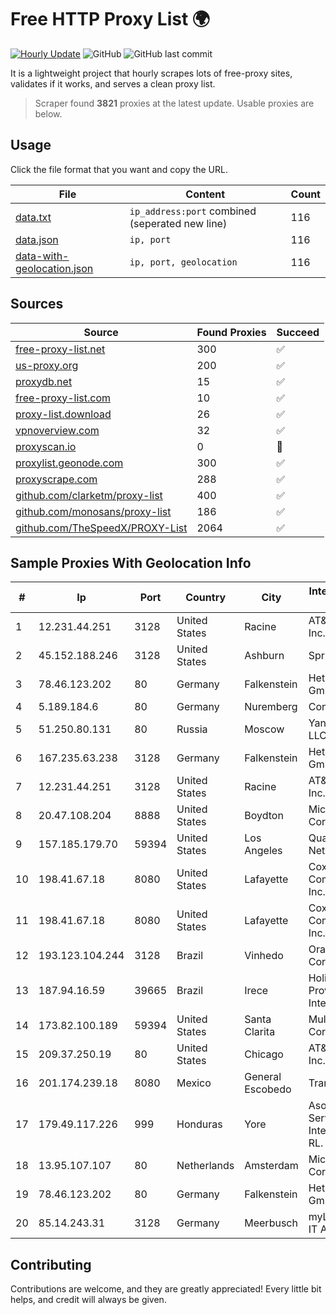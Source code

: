 
# Free HTTP Proxy List 🌍

[![Hourly Update](https://github.com/mertguvencli/http-proxy-list/actions/workflows/main.yml/badge.svg?branch=main)](https://github.com/mertguvencli/http-proxy-list/actions/workflows/main.yml)
![GitHub](https://img.shields.io/github/license/mertguvencli/http-proxy-list)
![GitHub last commit](https://img.shields.io/github/last-commit/mertguvencli/http-proxy-list)

It is a lightweight project that hourly scrapes lots of free-proxy sites, validates if it works, and serves a clean proxy list.


> Scraper found **3821** proxies at the latest update. Usable proxies are below.

## Usage

Click the file format that you want and copy the URL.


|File|Content|Count|
|----|-------|-----|
|[data.txt](https://raw.githubusercontent.com/mertguvencli/http-proxy-list/main/proxy-list/data.txt)|`ip_address:port` combined (seperated new line)|116|
|[data.json](https://raw.githubusercontent.com/mertguvencli/http-proxy-list/main/proxy-list/data.json)|`ip, port`|116|
|[data-with-geolocation.json](https://raw.githubusercontent.com/mertguvencli/http-proxy-list/main/proxy-list/data-with-geolocation.json)|`ip, port, geolocation`|116|

## Sources

|Source|Found Proxies|Succeed|
|------|-------------|-------|
|[free-proxy-list.net](https://free-proxy-list.net)|300|✅|
|[us-proxy.org](https://www.us-proxy.org)|200|✅|
|[proxydb.net](http://proxydb.net)|15|✅|
|[free-proxy-list.com](https://free-proxy-list.com/?page=&port=&type%5B%5D=http&type%5B%5D=https&up_time=0&search=Search)|10|✅|
|[proxy-list.download](https://www.proxy-list.download/HTTP)|26|✅|
|[vpnoverview.com](https://vpnoverview.com/privacy/anonymous-browsing/free-proxy-servers)|32|✅|
|[proxyscan.io](https://www.proxyscan.io)|0|🚫|
|[proxylist.geonode.com](https://proxylist.geonode.com/api/proxy-list?limit=300&page=1&sort_by=lastChecked&sort_type=desc&protocols=http,https)|300|✅|
|[proxyscrape.com](https://api.proxyscrape.com/v2/?request=displayproxies&protocol=http&timeout=10000&country=all&ssl=all&anonymity=all)|288|✅|
|[github.com/clarketm/proxy-list](https://raw.githubusercontent.com/clarketm/proxy-list/master/proxy-list-raw.txt)|400|✅|
|[github.com/monosans/proxy-list](https://raw.githubusercontent.com/monosans/proxy-list/main/proxies/http.txt)|186|✅|
|[github.com/TheSpeedX/PROXY-List](https://raw.githubusercontent.com/TheSpeedX/PROXY-List/master/http.txt)|2064|✅|


## Sample Proxies With Geolocation Info

|#|Ip|Port|Country|City|Internet Service Provider|
|-|--|----|-------|----|-------------------------|
|1|12.231.44.251|3128|United States|Racine|AT&T Services, Inc.|
|2|45.152.188.246|3128|United States|Ashburn|Sprint|
|3|78.46.123.202|80|Germany|Falkenstein|Hetzner Online GmbH|
|4|5.189.184.6|80|Germany|Nuremberg|Contabo GmbH|
|5|51.250.80.131|80|Russia|Moscow|Yandex.Cloud LLC|
|6|167.235.63.238|3128|Germany|Falkenstein|Hetzner Online GmbH|
|7|12.231.44.251|3128|United States|Racine|AT&T Services, Inc.|
|8|20.47.108.204|8888|United States|Boydton|Microsoft Corporation|
|9|157.185.179.70|59394|United States|Los Angeles|Quantil Networks Inc|
|10|198.41.67.18|8080|United States|Lafayette|Cox Communications Inc.|
|11|198.41.67.18|8080|United States|Lafayette|Cox Communications Inc.|
|12|193.123.104.244|3128|Brazil|Vinhedo|Oracle Corporation|
|13|187.94.16.59|39665|Brazil|Irece|Holistica Provedor Internet Ltda|
|14|173.82.100.189|59394|United States|Santa Clarita|Multacom Corporation|
|15|209.37.250.19|80|United States|Chicago|AT&T Services, Inc.|
|16|201.174.239.18|8080|Mexico|General Escobedo|Transtelco Inc|
|17|179.49.117.226|999|Honduras|Yore|Asociacion De Servicio De Internet S. De RL.|
|18|13.95.107.107|80|Netherlands|Amsterdam|Microsoft Corporation|
|19|78.46.123.202|80|Germany|Falkenstein|Hetzner Online GmbH|
|20|85.14.243.31|3128|Germany|Meerbusch|myLoc managed IT AG|



## Contributing

Contributions are welcome, and they are greatly appreciated! Every
little bit helps, and credit will always be given.

